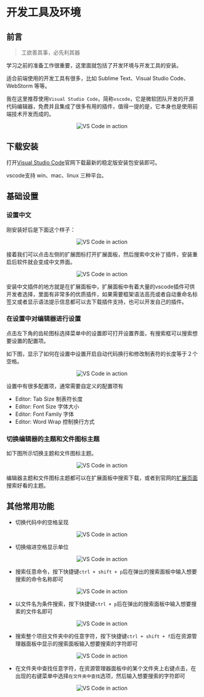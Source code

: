 # 开发工具及环境

## 前言

>工欲善其事，必先利其器

学习之前的准备工作很重要，这里面就包括了开发环境与开发工具的安装。

适合前端使用的开发工具有很多，比如 Sublime Text、Visual Studio Code、WebStorm 等等。

我在这里推荐使用`Visual Studio Code`，简称`vscode`，它是微软团队开发的开源代码编辑器，免费并且集成了很多有用的插件，值得一提的是，它本身也是使用前端技术开发而成的。

<p align="center">
  <img alt="VS Code in action" src="../img/home-screenshot-win.png">
</p>

## 下载安装

打开[Visual Studio Code](https://code.visualstudio.com/)官网下载最新的稳定版安装包安装即可。

vscode支持 win、mac、linux 三种平台。

## 基础设置

### 设置中文

刚安装好后是下面这个样子：

<p align="center">
  <img alt="VS Code in action" src="../img/vscode-first.png">
</p>

接着我们可以点击左侧的扩展图标打开扩展面板，然后搜索中文补丁插件，安装重启后软件就会变成中文界面。

<p align="center">
  <img alt="VS Code in action" src="../img/add-chinese.gif">
</p>

安装中文插件的地方就是在扩展面板中，扩展面板中有着大量的vscode插件可供开发者选择，里面有非常多的优质插件，如果需要框架语法高亮或者自动重命名标签又或者显示语法提示信息都可以去下载插件支持，也可以开发自己的插件。

### 在设置中对编辑器进行设置

点击左下角的齿轮图标选择菜单中的设置即可打开设置界面，有搜索框可以搜索想要设置的配置项。

如下图，显示了如何在设置中设置开启自动代码换行和修改制表符的长度等于２个空格。

<p align="center">
  <img alt="VS Code in action" src="../img/config.gif">
</p>

设置中有很多配置项，通常需要自定义的配置项有

- Editor: Tab Size 制表符长度
- Editor: Font Size 字体大小
- Editor: Font Family 字体
- Editor: Word Wrap 控制换行方式

### 切换编辑器的主题和文件图标主题

如下图所示切换主题和文件图标主题。

<p align="center">
  <img alt="VS Code in action" src="../img/alter-theme.gif">
</p>

编辑器主题和文件图标主题都可以在扩展面板中搜索下载，或者到官网的[扩展页面](https://marketplace.visualstudio.com/search?target=VSCode&category=Themes&sortBy=Downloads)搜索好看的主题。

## 其他常用功能

- 切换代码中的空格呈现

<p align="center">
  <img alt="VS Code in action" src="../img/toggle-whitespace.gif">
</p>

- 切换缩进空格显示单位

<p align="center">
  <img alt="VS Code in action" src="../img/indent-use.gif">
</p>

- 搜索任意命令，按下快捷键`ctrl + shift + p`后在弹出的搜索面板中输入想要搜索的命令名称即可

<p align="center">
  <img alt="VS Code in action" src="../img/ctrl-shift-p.gif">
</p>


- 以文件名为条件搜索，按下快捷键`ctrl + p`后在弹出的搜索面板中输入想要搜索的文件名即可

<p align="center">
  <img alt="VS Code in action" src="../img/search-filename.gif">
</p>

- 搜索整个项目文件夹中的任意字符，按下快捷键`ctrl + shift + f`后在资源管理器面板中显示的搜索面板输入想要搜索的字符即可

<p align="center">
  <img alt="VS Code in action" src="../img/search-in-project.gif">
</p>

- 在文件夹中查找任意字符，在资源管理器面板中的某个文件夹上右键点击，在出现的右键菜单中选择`在文件夹中查找`选项，然后输入想要搜索的字符即可

<p align="center">
  <img alt="VS Code in action" src="../img/search-in-folder.gif">
</p>